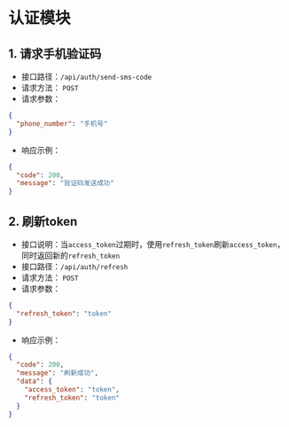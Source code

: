 ﻿# 认证模块

## 1. 请求手机验证码

- 接口路径：`/api/auth/send-sms-code`
- 请求方法： `POST`
- 请求参数：
```json
{
  "phone_number": "手机号"
}
```
- 响应示例：
```json
{
  "code": 200,
  "message": "验证码发送成功"
}
```

## 2. 刷新token
- 接口说明：当`access_token`过期时，使用`refresh_token`刷新`access_token`，同时返回新的`refresh_token`
- 接口路径：`/api/auth/refresh`
- 请求方法： `POST`
- 请求参数：
```json
{
  "refresh_token": "token"
}
```
- 响应示例：
```json
{
  "code": 200,
  "message": "刷新成功",
  "data": {
    "access_token": "token",
    "refresh_token": "token"
  }
}
```